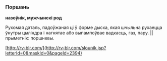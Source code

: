 ### Поршань
**назоўнік, мужчынскі род**

Рухомая дэталь, падоўжаная ці ў форме дыска, якая шчыльна рухаецца ўнутры цыліндра і нагнятае або выпампоўвае вадкасць, газ, пару. || прыметнік: поршневы.

<a rel="author">[http://rv-blr.com/](http://rv-blr.com/slounik.jsp?letterId=0&maskId=0&pageId=2394)</a>
